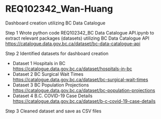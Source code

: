 # REQ102342_Wan-Huang
Dashboard creation utilizing BC Data Catalogue

Step 1
Wrote python code REQ102342_BC Data Catalogue API.ipynb
to extract relevant packages (datasets) 
utilizing BC Data Catalogue API https://catalogue.data.gov.bc.ca/dataset/bc-data-catalogue-api

Step 2 
Identified datasets for dashboard creation 
- Dataset 1 Hospitals in BC https://catalogue.data.gov.bc.ca/dataset/hospitals-in-bc
- Dataset 2 BC Surgical Wait Times https://catalogue.data.gov.bc.ca/dataset/bc-surgical-wait-times
- Dataset 3 BC Population Projections https://catalogue.data.gov.bc.ca/dataset/bc-population-projections
- Dataset 4 B.C. COVID-19 Case Details https://catalogue.data.gov.bc.ca/dataset/b-c-covid-19-case-details

Step 3 
Cleaned dataset and save as CSV files